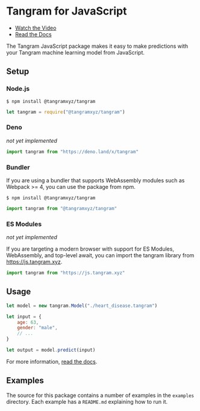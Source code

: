 # Tangram for JavaScript

- [Watch the Video](https://www.tangram.xyz)
- [Read the Docs](https://www.tangram.xyz/docs)

The Tangram JavaScript package makes it easy to make predictions with your Tangram machine learning model from JavaScript.

## Setup

### Node.js

```
$ npm install @tangramxyz/tangram
```

```javascript
let tangram = require("@tangramxyz/tangram")
```

### Deno

_not yet implemented_

```javascript
import tangram from "https://deno.land/x/tangram"
```

### Bundler

If you are using a bundler that supports WebAssembly modules such as Webpack >= 4, you can use the package from npm.

```
$ npm install @tangramxyz/tangram
```

```javascript
import tangram from "@tangramxyz/tangram"
```

### ES Modules

_not yet implemented_

If you are targeting a modern browser with support for ES Modules, WebAssembly, and top-level await, you can import the tangram library from https://js.tangram.xyz.

```javascript
import tangram from "https://js.tangram.xyz"
```

## Usage

```javascript
let model = new tangram.Model("./heart_disease.tangram")

let input = {
	age: 63,
	gender: "male",
	// ...
}

let output = model.predict(input)
```

For more information, [read the docs](https://www.tangram.xyz/docs).

## Examples

The source for this package contains a number of examples in the `examples` directory. Each example has a `README.md` explaining how to run it.
